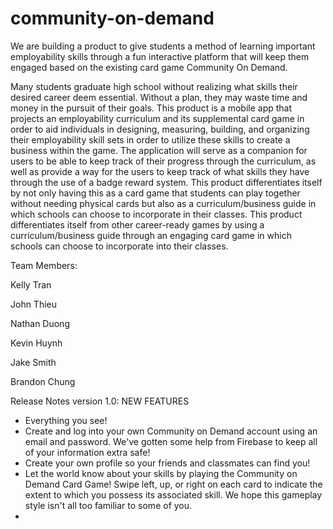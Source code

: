 # community-on-demand

We are building a product to give students a method of learning important employability skills through a fun interactive platform that will keep them engaged based on the existing card game Community On Demand.

Many students graduate high school without realizing what skills their desired career deem essential. Without a plan, they may waste time and money in the pursuit of their goals.
This product is a mobile app that projects an employability curriculum and its supplemental card game in order to aid individuals in designing, measuring, building, and organizing their employability skill sets in order to utilize these skills to create a business within the game. 
The application will serve as a companion for users to be able to keep track of their progress through the curriculum, as well as provide a way for the users to keep track of what skills they have through the use of a badge reward system.
This product differentiates itself by not only having this as a card game that students can play together without needing physical cards but also as a curriculum/business guide in which schools can choose to incorporate in their classes.
This product differentiates itself from other career-ready games by using a curriculum/business guide through an engaging card game in which schools can choose to incorporate into their classes. 

Team Members:

Kelly Tran

John Thieu

Nathan Duong

Kevin Huynh

Jake Smith

Brandon Chung

Release Notes version 1.0:
NEW FEATURES
- Everything you see!
- Create and log into your own Community on Demand account using an email and password. We've gotten some help from Firebase to keep all of your information extra safe!
- Create your own profile so your friends and classmates can find you!
- Let the world know about your skills by playing the Community on Demand Card Game! Swipe left, up, or right on each card to indicate the extent to which you possess its associated skill. We hope this gameplay style isn't all too familiar to some of you.
-